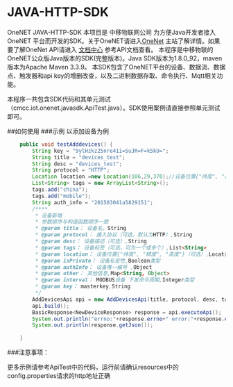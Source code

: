 # JAVA-HTTP-SDK
OneNET JAVA-HTTP-SDK
本项目是 中移物联网公司 为方便Java开发者接入 OneNET 平台而开发的SDK。关于OneNET请进入[OneNet](http://open.iot.10086.cn)
主站了解详情。如果要了解OneNet API请进入 [文档中心](http://open.iot.10086.cn/doc) 参考API文档查看。
本程序是中移物联的OneNET公众版Java版本的SDK(完整版本)。Java SDK版本为1.8.0_92，maven版本为Apache Maven 3.3.9。
本SDK包含了OneNET平台的设备、数据流、数据点、触发器和api key的增删改查，以及二进制数据存取、命令执行、Mqtt相关功能。

本程序一共包含SDK代码和其单元测试（cmcc.iot.onenet.javasdk.ApiTest.java）。SDK使用案例请直接参照单元测试即可。

##如何使用
###示例
以添加设备为例
```Java  
    public void testAdddevices() {
		String key = "9ylHzkz25nre41i=SuJR=F=k5kU=";
		String title = "devices_test";  
		String desc = "devices_test"; 
		String protocol = "HTTP"; 
		Location location =new Location(106,29,370);//设备位置{"纬度", "精度", "高度"}（可选）
		List<String> tags = new ArrayList<String>();  
		tags.add("china");
		tags.add("mobile");
		String auth_info = "201503041a5829151";   
		/****
		 * 设备新增
		 * 参数顺序与构造函数顺序一致
		 * @param title： 设备名，String
		 * @param protocol： 接入协议（可选，默认为HTTP）,String
		 * @param desc： 设备描述（可选）,String
		 * @param tags： 设备标签（可选，可为一个或多个）,List<String>
		 * @param location： 设备位置{"纬度", "精度", "高度"}（可选）,Location类型
		 * @param isPrivate： 设备私密性,Boolean类型
		 * @param authInfo： 设备唯一编号 ,Object
		 * @param other： 其他信息,Map<String, Object>
		 * @param interval： MODBUS设备 下发命令周期,Integer类型
		 * @param key： masterkey,String
		 */
		AddDevicesApi api = new AddDevicesApi(title, protocol, desc, tags, location, null, auth_info, null, null, key);
		api.build();
		BasicResponse<NewDeviceResponse> response = api.executeApi();
		System.out.println("errno:"+response.errno+" error:"+response.error);
		System.out.println(response.getJson());
		
	}
   ```  
   ###注意事项：

   更多示例请参考ApiTest中的代码，运行前请确认resources中的config.properties请求的http地址正确
